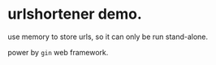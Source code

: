 # urlshortener demo.

use memory to store urls, so it can only be run stand-alone.

power by `gin` web framework.